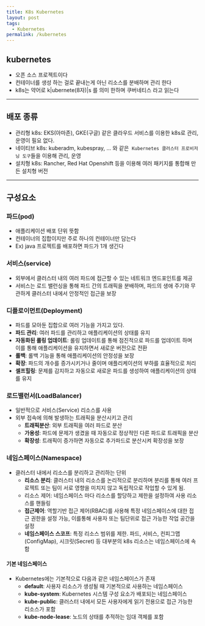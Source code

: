 ```yaml
---
title: K8s Kubernetes
layout: post
tags:
  - Kubernetes
permalink: /kubernetes
---
```


## kubernetes
- 오픈 소스 프로젝트이다
- 컨테이너를 생성 하는 걸로 끝내는게 아닌 리소스를 분배하며 관리 한다
- k8s는 약어로 k|ubernete(8자)|s 를 의미 한하며 쿠버네티스 라고 읽는다

---

## 배포 종류
- 관리형 k8s: EKS(아마존), GKE(구글) 같은 클라우드 서비스를 이용한 k8s로 관리, 운영이 필요 없다.
- 네이티브 k8s: kuberadm, kubespray, ... 와 같은 
  `Kubernetes 클러스터 프로비저닝 도구`들을 이용해 관리, 운영
- 설치형 k8s: Rancher, Red Hat Openshift 등을 이용해 여러 패키지를 통합해 만든 설치형 버전

---

## 구성요소
### 파드(pod)
- 애플리케이션 배포 단위 뜻함
- 컨테이너의 집합이지만 주로 하나의 컨테이너만 담는다
- Ex) java 프로젝트를 배포하면 파드가 1개 생긴다
### 서비스(service)
- 외부에서 클러스터 내의 여러 파드에 접근할 수 있는 네트워크 엔드포인트를 제공
- 서비스는 로드 밸런싱을 통해 파드 간의 트래픽을 분배하며, 파드의 생애 주기와 무관하게 클러스터 내에서 안정적인 접근을 보장
### 디플로이먼트(Deployment)
- 파드를 모아둔 집합으로 여러 기능을 가지고 있다.
 - **파드 관리**: 여러 파드를 관리하고 애플리케이션의 상태를 유지
 - **자동화된 롤링 업데이트**: 롤링 업데이트를 통해 점진적으로 파드를 업데이트 하며  
   이를 통해 애플리케이션을 유지하면서 새로운 버전으로 전환
 - **롤백**: 롤백 기능을 통해 애플리케이션의 안정성을 보장 
 - **확장**: 파드의 개수를 증가시키거나 줄이며 애플리케이션의 부하를 효율적으로 처리 
 - **셀프힐링**: 문제를 감지하고 자동으로 새로운 파드를 생성하여 애플리케이션의 상태를 유지
### 로드밸런서(LoadBalancer)
- 일반적으로 서비스(Service) 리소스를 사용
- 외부 접속에 의해 발생하는 트래픽을 분산시키고 관리
  - **트래픽분산**: 외부 트래픽을 여러 파드로 분산
  - **가용성**: 파드에 문제가 생겼을 때 자동으로 정상적인 다른 파드로 트래픽을 분산
  - **확장성**: 트래픽이 증가하면 자동으로 추가파드로 분산시켜 확장성을 보장
### 네임스페이스(Namespace)
- 클러스터 내에서 리소스를 분리하고 관리하는 단위
  - **리소스 분리**: 클러스터 내의 리소스를 논리적으로 분리하며 분리를 통해 여러 프로젝트 또는 팀이 서로 영향을 미치지 않고 독립적으로 작업할 수 있게 됨.
  - 리소스 제어: 네임스페이스 마다 리소스를 할당하고 제한을 설정하여 사용 리소스를 핸들링
  - **접근제어**: 역할기반 접근 제어(RBAC)를 사용해 특정 네임스페이스에 대한 접근 권한을 설정 가능, 이를통해 사용자 또는 팀단위로 접근 가능한 작업 공간을 설정 
  - **네임스페이스 스코프**: 특정 리소스 범위를 제한. 파드, 서비스, 컨피그맵(ConfigMap), 시크릿(Secret) 등 대부분의 k8s 리소스는 네임스페이스에 속함
#### 기본 네임스페이스
- Kubernetes에는 기본적으로 다음과 같은 네임스페이스가 존재
  - **default**: 사용자 리소스가 생성될 때 기본적으로 사용하는 네임스페이스
  - **kube-system**: Kubernetes 시스템 구성 요소가 배포되는 네임스페이스
  - **kube-public**: 클러스터 내에서 모든 사용자에게 읽기 전용으로 접근 가능한 리소스가 포함
  - **kube-node-lease**: 노드의 상태를 추적하는 임대 객체를 포함